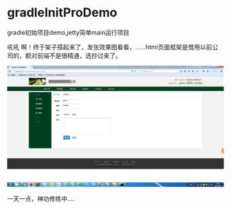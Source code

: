 # gradleInitProDemo
gradle初始项目demo,jetty简单main运行项目


吼吼 啊！终于架子搭起来了，发张效果图看看，......html页面框架是借用以前公司的，额对前端不是很精通，选抄过来了。

![图x](/doc/20160520174203.png)


一天一点，神功修练中....